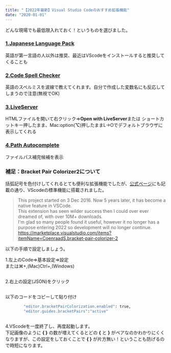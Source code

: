 ```yaml
---
title: "【2022年最新】Visual Studio Codeのおすすめ拡張機能"
date: "2020-01-01"
---
```


どんな現場でも最低限入れておく！というものを選びました。

### [1.Japanese Language Pack](https://marketplace.visualstudio.com/items?itemName=MS-CEINTL.vscode-language-pack-ja)<br>
英語が第一言語の人以外は推奨、最近はVScodeをインストールすると推奨してくることも

### [2.Code Spell Checker](https://marketplace.visualstudio.com/items?itemName=streetsidesoftware.code-spell-checker)<br>
英語のスペルミスを波線で教えてくれます。自分で作成した変数名にも反応してしまうので注意(無視でOK)

### [3.LiveServer](https://marketplace.visualstudio.com/items?itemName=ritwickdey.LiveServer)

HTMLファイルを開いて右クリック⇒**Open with LiveServer**または ショートカットキー押したまま、Mac:option(**⌥**)押したままL→Oでデフォルトブラウザに表示してくれる

### [4.Path Autocomplete]("https://marketplace.visualstudio.com/items?itemName=ionutvmi.path-autocomplete)
<!-- /wp:heading -->

ファイルパス補完候補を表示

### 補足：Bracket Pair Colorizer2について

括弧記号を色付けしてくれるとても便利な拡張機能でしたが、[公式ページ](https://marketplace.visualstudio.com/items?itemName=CoenraadS.bracket-pair-colorizer-2)にも記載の通り、VScodeの標準機能に搭載されました。

>This project started on 3 Dec 2016. Now 5 years later, it has become a native feature in VSCode.<br>This extension has seen wilder success then I could over ever dreamed of, with over 10M+ downloads.<br>I'm glad so many people found it useful, however it no longer has a purpose entering 2022 so development will no longer continue.<br>https://marketplace.visualstudio.com/items?itemName=CoenraadS.bracket-pair-colorizer-2

以下の手順で設定しましょう。

1.左上のCode⇒基本設定⇒設定<br>
または⌘+,(Mac)Ctrl+,(Windows)

<figure class="wp-block-image size-full"><img src="https://healthy-programmer.com/wp-content/uploads/2022/04/スクリーンショット-2022-04-11-20.38.02.png" alt="" class="wp-image-84"/></figure>

2.右上の設定(JSON)をクリック

<figure class="wp-block-image size-full"><img src="https://healthy-programmer.com/wp-content/uploads/2022/04/スクリーンショット-2022-04-11-20.38.27.png" alt="" class="wp-image-85"/></figure>

以下のコードをコピーして貼り付け

```bash
        "editor.bracketPairColorization.enabled": true,
        "editor.guides.bracketPairs":"active"
```

<figure class="wp-block-image size-full"><img src="https://healthy-programmer.com/wp-content/uploads/2022/04/スクリーンショット-2022-04-11-20.50.17-1.png" alt="" class="wp-image-87"/></figure>

4.VScodeを一度終了し、再度起動します。<br>下記画像のように **{ }** の数が増えてくるとどの **{** と **}** がペアなのかわかりにくくなりますが、この設定をしておくことで **{ }** が片方無い！ということも防げるので時短になります。

<figure class="wp-block-image size-full"><img src="https://healthy-programmer.com/wp-content/uploads/2022/04/スクリーンショット-2022-04-11-21.25.54.jpg" alt="" class="wp-image-96"/></figure>
